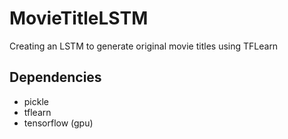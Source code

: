 # MovieTitleLSTM
Creating an LSTM to generate original movie titles using TFLearn
## Dependencies
* pickle
* tflearn
* tensorflow (gpu)
